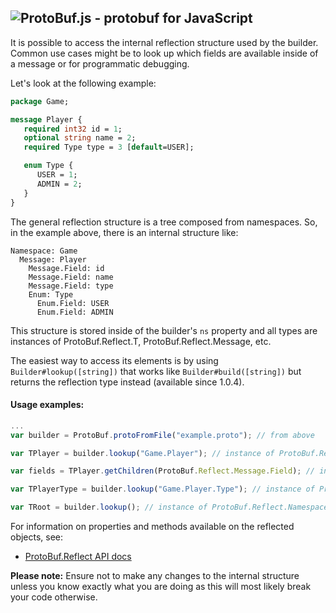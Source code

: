 ![ProtoBuf.js - protobuf for JavaScript](https://raw.github.com/dcodeIO/ProtoBuf.js/master/ProtoBuf.png)
-----

It is possible to access the internal reflection structure used by the builder. Common use cases might be to look up which fields are available inside of a message or for programmatic debugging.

Let's look at the following example:

```protobuf
package Game;

message Player {
   required int32 id = 1;
   optional string name = 2;
   required Type type = 3 [default=USER];

   enum Type {
      USER = 1;
      ADMIN = 2;
   }
}
```

The general reflection structure is a tree composed from namespaces. So, in the example above, there is an internal structure like:

```text
Namespace: Game
  Message: Player
    Message.Field: id
    Message.Field: name
    Message.Field: type
    Enum: Type
      Enum.Field: USER
      Enum.Field: ADMIN  
```

This structure is stored inside of the builder's `ns` property and all types are instances of ProtoBuf.Reflect.T, ProtoBuf.Reflect.Message, etc.

The easiest way to access its elements is by using `Builder#lookup([string])` that works like `Builder#build([string])` but returns the reflection type instead (available since 1.0.4).

#### Usage examples:

```js
...
var builder = ProtoBuf.protoFromFile("example.proto"); // from above

var TPlayer = builder.lookup("Game.Player"); // instance of ProtoBuf.Reflect.Message

var fields = TPlayer.getChildren(ProtoBuf.Reflect.Message.Field); // instances of ProtoBuf.Reflect.Message.Field

var TPlayerType = builder.lookup("Game.Player.Type"); // instance of ProtoBuf.Relect.Enum

var TRoot = builder.lookup(); // instance of ProtoBuf.Reflect.Namespace
```

For information on properties and methods available on the reflected objects, see:
* [ProtoBuf.Reflect API docs](http://htmlpreview.github.io/?http://raw.github.com/dcodeIO/ProtoBuf.js/master/docs/ProtoBuf.Reflect.html)

**Please note:** Ensure not to make any changes to the internal structure unless you know exactly what you are doing as this will most likely break your code otherwise.